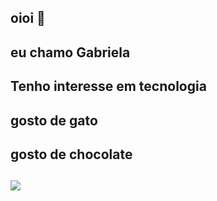 ## oioi 👋
## eu chamo Gabriela
## Tenho interesse em tecnologia
## gosto de gato
## gosto de chocolate
##
![](https://media.tenor.com/w6tqFJIi1uwAAAAj/my-melody.gif)
